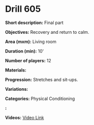 # Drill 605

**Short description:**
Final part

**Objectives:**
Recovery and return to calm.

**Area (mxm):**
Living room

**Duration (min):**
10'

**Number of players:**
12

**Materials:**


**Progression:**
Stretches and sit-ups.

**Variations:**


**Categories:**
Physical Conditioning

**:**


**Videos:**
[Video Link](https://www.youtube.com/embed/h-eFcNvBDsE)

